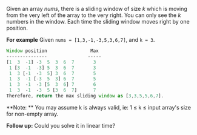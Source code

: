 Given an array *nums*, there is a sliding window of size *k* which is moving from the very left of the array to the very right. You can only see the *k* numbers in the window. Each time the sliding window moves right by one position.

**For example**
Given `nums = [1,3,-1,-3,5,3,6,7]`, and `k = 3`.
```javascript
Window position                Max
---------------               -----
[1  3  -1] -3  5  3  6  7       3
 1 [3  -1  -3] 5  3  6  7       3
 1  3 [-1  -3  5] 3  6  7       5
 1  3  -1 [-3  5  3] 6  7       5
 1  3  -1  -3 [5  3  6] 7       6
 1  3  -1  -3  5 [3  6  7]      7
Therefore, return the max sliding window as [3,3,5,5,6,7].
```

**Note: **
You may assume k is always valid, ie: 1 ≤ k ≤ input array's size for non-empty array.

**Follow up:**
Could you solve it in linear time?
